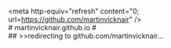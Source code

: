 \<meta http-equiv="refresh" content="0; url=https://github.com/martinvicknair" /> </br>
\# martinvicknair.github.io #</br>
\## \>>redirecting to github.com/martinvicknair... 
